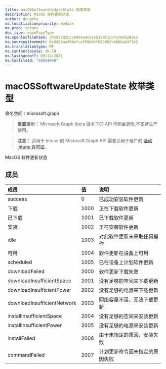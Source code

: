 ```yaml
---
title: macOSSoftwareUpdateState 枚举类型
description: MacOS 软件更新状态
author: dougeby
ms.localizationpriority: medium
ms.prod: intune
doc_type: enumPageType
ms.openlocfilehash: 3459390263c0494a9c67e83a9f1cb4579db283e2
ms.sourcegitcommit: 6c04234af08efce558e9bf926062b4686a84f1b2
ms.translationtype: MT
ms.contentlocale: zh-CN
ms.lasthandoff: 09/12/2021
ms.locfileid: "59054490"
---
```

# <a name="macossoftwareupdatestate-enum-type"></a>macOSSoftwareUpdateState 枚举类型

命名空间：microsoft.graph

> **重要提示：** Microsoft Graph /beta 版本下的 API 可能会更改;不支持生产使用。

> **注意：** 适用于 Intune 的 Microsoft Graph API 需要适用于租户的 [活动 Intune 许可证](https://go.microsoft.com/fwlink/?linkid=839381)。

MacOS 软件更新状态

## <a name="members"></a>成员
|成员|值|说明|
|:---|:---|:---|
|success|0|已成功安装软件更新|
|下载|1000|正在下载软件更新|
|已下载|1001|已下载软件更新|
|安装|1002|正在安装软件更新|
|idle|1003|对此软件更新未采取任何操作|
|可用|1004|软件更新在设备上可用|
|scheduled|1005|已在设备上计划软件更新|
|downloadFailed|2000|软件更新下载失败|
|downloadInsufficientSpace|2001|没有足够的空间来下载更新|
|downloadInsufficientPower|2002|没有足够的电源来下载更新|
|downloadInsufficientNetwork|2003|网络容量不足，无法下载更新|
|installInsufficientSpace|2004|没有足够的空间来安装更新|
|installInsufficientPower|2005|没有足够的电源来安装更新|
|installFailed|2006|由于未指定的原因，安装失败|
|commandFailed|2007|计划更新命令因未指定的原因失败|



